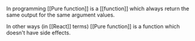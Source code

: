 In programming [[Pure function]] is a [[function]] which always return the same output for the same argument values.

In other ways (in [[React]] terms) [[Pure function]] is a function which doesn't have side effects.